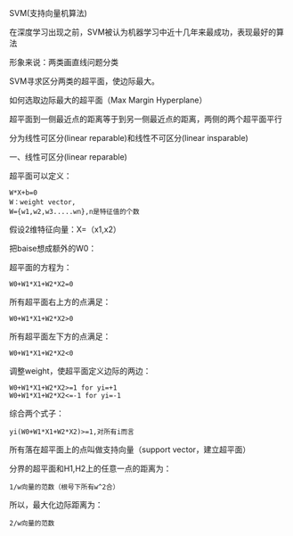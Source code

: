SVM(支持向量机算法)

在深度学习出现之前，SVM被认为机器学习中近十几年来最成功，表现最好的算法

形象来说：两类画直线问题分类

SVM寻求区分两类的超平面，使边际最大。

如何选取边际最大的超平面（Max Margin Hyperplane）

超平面到一侧最近点的距离等于到另一侧最近点的距离，两侧的两个超平面平行

分为线性可区分(linear reparable)和线性不可区分(linear insparable)

一、线性可区分(linear reparable)

超平面可以定义：

    W*X+b=0
    W：weight vector,
    W={w1,w2,w3.....wn},n是特征值的个数

假设2维特征向量：X=（x1,x2）

把baise想成额外的W0：

超平面的方程为：

    W0+W1*X1+W2*X2=0

所有超平面右上方的点满足：
    
    W0+W1*X1+W2*X2>0
    
所有超平面左下方的点满足：
   
    W0+W1*X1+W2*X2<0
    
调整weight，使超平面定义边际的两边：

    W0+W1*X1+W2*X2>=1 for yi=+1
    W0+W1*X1+W2*X2<=-1 for yi=-1
    
综合两个式子：

    yi(W0+W1*X1+W2*X2)>=1,对所有i而言
    
所有落在超平面上的点叫做支持向量（support vector，建立超平面）

分界的超平面和H1,H2上的任意一点的距离为：
    
    1/w向量的范数（根号下所有w^2合）

所以，最大化边际距离为：
    
    2/w向量的范数



